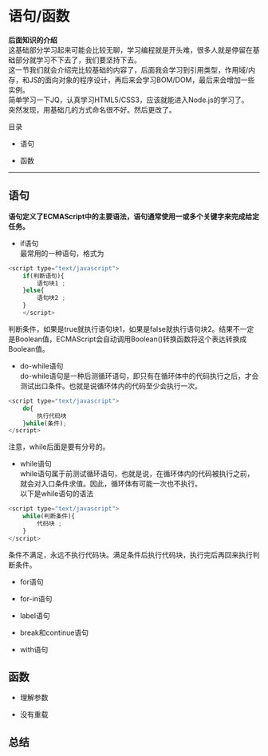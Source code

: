 # 语句/函数
**后面知识的介绍**  
这基础部分学习起来可能会比较无聊，学习编程就是开头难，很多人就是停留在基础部分就学习不下去了，我们要坚持下去。  
这一节我们就会介绍完比较基础的内容了，后面我会学习到引用类型，作用域/内存，和JS的面向对象的程序设计，再后来会学习BOM/DOM，最后来会增加一些实例。  
简单学习一下JQ，认真学习HTML5/CSS3，应该就能进入Node.js的学习了。  
突然发现，用基础几的方式命名很不好。然后更改了。  


目录
  - 语句  

  - 函数

---
## 语句  
**语句定义了ECMAScript中的主要语法，语句通常使用一或多个关键字来完成给定任务。**  
- if语句  
最常用的一种语句，格式为  
```javascript
<script type="text/javascript">
	if(判断语句){
		语句块1 ;
	}else{
		语句块2 ;
	}
	</script>
```
判断条件，如果是true就执行语句块1，如果是false就执行语句块2。结果不一定是Boolean值，ECMAScript会自动调用Boolean()转换函数将这个表达转换成Boolean值。  
- do-while语句  
do-while语句是一种后测循环语句，即只有在循环体中的代码执行之后，才会测试出口条件。也就是说循环体内的代码至少会执行一次。  
```javascript
<script type="text/javascript">
	do{
		执行代码块
	}while(条件);
</script>
```
注意，while后面是要有分号的。  
- while语句  
while语句属于前测试循环语句，也就是说，在循环体内的代码被执行之前，就会对入口条件求值。因此，循环体有可能一次也不执行。  
以下是while语句的语法  
```javascript
<script type="text/javascript">
	while(判断条件){
		代码块 ;
	}
</script>
```
条件不满足，永远不执行代码块。满足条件后执行代码块，执行完后再回来执行判断条件。  
- for语句  


- for-in语句  


- label语句  


- break和continue语句  


- with语句  



## 函数  


- 理解参数  


- 没有重载  


## 总结